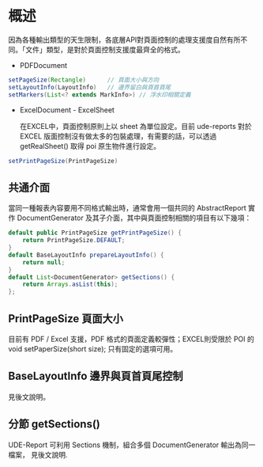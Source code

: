# 概述

因為各種輸出類型的天生限制，各底層API對頁面控制的處理支援度自然有所不同。「文件」類型，是對於頁面控制支援度最齊全的格式。

* PDFDocument

``` JAVA
setPageSize(Rectangle)      // 頁面大小與方向
setLayoutInfo(LayoutInfo)   // 邊界留白與頁首頁尾
setMarkers(List<? extends MarkInfo>) // 浮水印相關定義
```

* ExcelDocument - ExcelSheet

  在EXCEL中，頁面控制原則上以 sheet 為單位設定。目前 ude-reports 對於 EXCEL 版面控制沒有做太多的包裝處理，有需要的話，可以透過 getRealSheet() 取得 poi 原生物件進行設定。

``` JAVA
setPrintPageSize(PrintPageSize)
```

## 共通介面

當同一種報表內容要用不同格式輸出時，通常會用一個共同的 AbstractReport 實作 DocumentGenerator 及其子介面，其中與頁面控制相關的項目有以下幾項：

``` java
default public PrintPageSize getPrintPageSize() {
    return PrintPageSize.DEFAULT;
}
default BaseLayoutInfo prepareLayoutInfo() {
    return null;
}
default List<DocumentGenerator> getSections() {
    return Arrays.asList(this);
};
```

## PrintPageSize 頁面大小

目前有 PDF / Excel 支援，PDF 格式的頁面定義較彈性；EXCEL則受限於 POI 的 void setPaperSize(short size); 只有固定的選項可用。

## BaseLayoutInfo 邊界與頁首頁尾控制

見後文說明。

## 分節 getSections()

UDE-Report 可利用 Sections 機制，組合多個 DocumentGenerator 輸出為同一檔案，
見後文說明.














